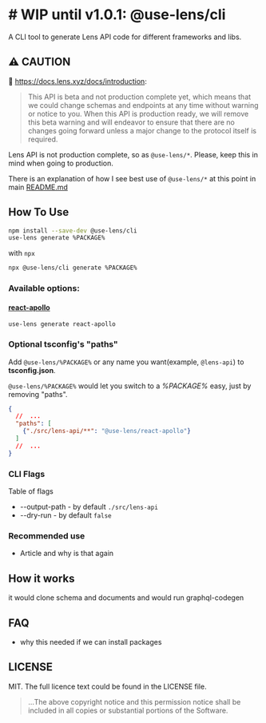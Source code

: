 # # WIP until v1.0.1: @use-lens/cli
A CLI tool to generate Lens API code for different frameworks and libs.

## ⚠️ CAUTION
🌿 https://docs.lens.xyz/docs/introduction:
> This API is beta and not production complete yet, which means that we could change schemas and endpoints at any time without warning or notice to you. When this API is production ready, we will remove this beta warning and will endeavor to ensure that there are no changes going forward unless a major change to the protocol itself is required.

Lens API is not production complete, so as `@use-lens/*`. Please, keep this in mind when going to production.

There is an explanation of how I see best use of `@use-lens/*` at this point in main [README.md](https://github.com/use-lens/use-lens#-usage)

## How To Use

```bash
npm install --save-dev @use-lens/cli
use-lens generate %PACKAGE%
```

with `npx`
```bash
npx @use-lens/cli generate %PACKAGE%
```

### Available options:

#### [react-apollo](https://github.com/use-lens/use-lens/tree/main/packages/react-apollo)

```
use-lens generate react-apollo
```


### Optional tsconfig's "paths"

Add `@use-lens/%PACKAGE%` or any name you want(example, `@lens-api`) to **tsconfig.json**.

`@use-lens/%PACKAGE%` would let you switch to a _%PACKAGE%_ easy, just by removing "paths". 

```json
{
  //  ...
  "paths": [
    {"./src/lens-api/**": "@use-lens/react-apollo"}
  ]
  //  ...
}
```

### CLI Flags
Table of flags

- --output-path - by default `./src/lens-api`
- --dry-run - by default `false`

### Recommended use
- Article and why is that again

## How it works
it would clone schema and documents and would run graphql-codegen

## FAQ
- why this needed if we can install packages

## LICENSE

MIT. The full licence text could be found in the LICENSE file.

> ...The above copyright notice and this permission notice shall be included in all
copies or substantial portions of the Software.

